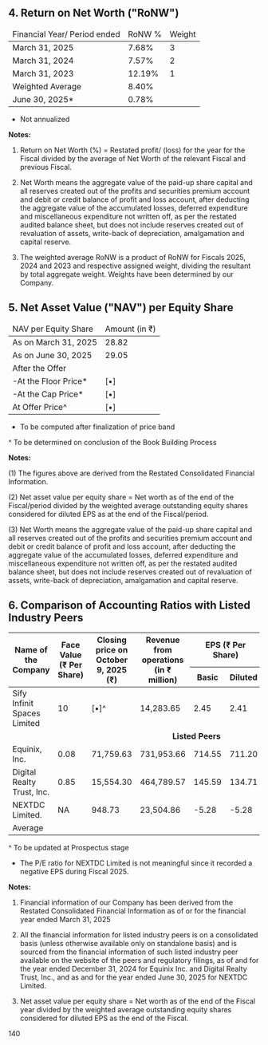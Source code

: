 ## 4. Return on Net Worth ("RoNW")

<table><thead><tr><td>Financial Year/ Period ended</td><td>RoNW %</td><td>Weight</td></tr></thead><tbody><tr><td>March 31, 2025</td><td>7.68%</td><td>3</td></tr><tr><td>March 31, 2024</td><td>7.57%</td><td>2</td></tr><tr><td>March 31, 2023</td><td>12.19%</td><td>1</td></tr><tr><td>Weighted Average</td><td>8.40%</td><td></td></tr><tr><td>June 30, 2025*</td><td>0.78%</td><td></td></tr></tbody></table>

* Not annualized

**Notes:**

1. Return on Net Worth (%) = Restated profit/ (loss) for the year for the Fiscal divided by the average of Net Worth of the relevant Fiscal and previous Fiscal.

2. Net Worth means the aggregate value of the paid-up share capital and all reserves created out of the profits and securities premium account and debit or credit balance of profit and loss account, after deducting the aggregate value of the accumulated losses, deferred expenditure and miscellaneous expenditure not written off, as per the restated audited balance sheet, but does not include reserves created out of revaluation of assets, write-back of depreciation, amalgamation and capital reserve.

3. The weighted average RoNW is a product of RoNW for Fiscals 2025, 2024 and 2023 and respective assigned weight, dividing the resultant by total aggregate weight. Weights have been determined by our Company.

## 5. Net Asset Value ("NAV") per Equity Share

<table><thead><tr><td>NAV per Equity Share</td><td>Amount (in ₹)</td></tr></thead><tbody><tr><td>As on March 31, 2025</td><td>28.82</td></tr><tr><td>As on June 30, 2025</td><td>29.05</td></tr><tr><td>After the Offer</td><td></td></tr><tr><td>-At the Floor Price*</td><td>[•]</td></tr><tr><td>-At the Cap Price*</td><td>[•]</td></tr><tr><td>At Offer Price^</td><td>[•]</td></tr></tbody></table>

* To be computed after finalization of price band

^ To be determined on conclusion of the Book Building Process

**Notes:**

(1) The figures above are derived from the Restated Consolidated Financial Information.

(2) Net asset value per equity share = Net worth as of the end of the Fiscal/period divided by the weighted average outstanding equity shares considered for diluted EPS as at the end of the Fiscal/period.

(3) Net Worth means the aggregate value of the paid-up share capital and all reserves created out of the profits and securities premium account and debit or credit balance of profit and loss account, after deducting the aggregate value of the accumulated losses, deferred expenditure and miscellaneous expenditure not written off, as per the restated audited balance sheet, but does not include reserves created out of revaluation of assets, write-back of depreciation, amalgamation and capital reserve.

## 6. Comparison of Accounting Ratios with Listed Industry Peers

<table><thead><tr><th rowspan="2">Name of the Company</th><th rowspan="2">Face Value (₹ Per Share)</th><th rowspan="2">Closing price on October 9, 2025 (₹)</th><th rowspan="2">Revenue from operations (in ₹ million)</th><th colspan="2">EPS (₹ Per Share)</th><th rowspan="2">NAV (₹ per share)<sup>3</sup></th><th rowspan="2">P/E Ratio<sup>4</sup></th><th rowspan="2">RONW (%)<sup>5</sup></th></tr><tr><th>Basic</th><th>Diluted</th></tr></thead><tbody><tr><td>Sify Infinit Spaces Limited</td><td>10</td><td>[•]^</td><td>14,283.65</td><td>2.45</td><td>2.41</td><td>28.82</td><td>[•]^</td><td>7.68%</td></tr><tr><td colspan="9" style="text-align:center; font-weight:bold;">Listed Peers</td></tr><tr><td>Equinix, Inc.</td><td>0.08</td><td>71,759.63</td><td>731,953.66</td><td>714.55</td><td>711.20</td><td>11,995.45</td><td>100.90</td><td>6.22%</td></tr><tr><td>Digital Realty Trust, Inc.</td><td>0.85</td><td>15,554.30</td><td>464,789.57</td><td>145.59</td><td>134.71</td><td>546.93</td><td>115.46</td><td>2.96%</td></tr><tr><td>NEXTDC Limited.</td><td>NA</td><td>948.73</td><td>23,504.86</td><td>-5.28</td><td>-5.28</td><td>366.88</td><td>NM*</td><td>-1.55%</td></tr><tr><td>Average</td><td></td><td></td><td></td><td></td><td></td><td></td><td>108.18</td><td>2.54%</td></tr></tbody></table>

^ To be updated at Prospectus stage

* The P/E ratio for NEXTDC Limited is not meaningful since it recorded a negative EPS during Fiscal 2025.

**Notes:**

1. Financial information of our Company has been derived from the Restated Consolidated Financial Information as of or for the financial year ended March 31, 2025

2. All the financial information for listed industry peers is on a consolidated basis (unless otherwise available only on standalone basis) and is sourced from the financial information of such listed industry peer available on the website of the peers and regulatory filings, as of and for the year ended December 31, 2024 for Equinix Inc. and Digital Realty Trust, Inc., and as and for the year ended June 30, 2025 for NEXTDC Limited.

3. Net asset value per equity share = Net worth as of the end of the Fiscal year divided by the weighted average outstanding equity shares considered for diluted EPS as the end of the Fiscal.

140